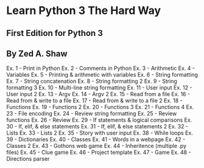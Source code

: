 # Learn Python 3 The Hard Way
## First Edition for Python 3
## By Zed A. Shaw

Ex. 1 - Print in Python
Ex. 2 - Comments in Python
Ex. 3 - Arithmetic
Ex. 4 - Variables
Ex. 5 - Printing & arithmetic with variables 
Ex. 6 - String formatting
Ex. 7 - String concatenation
Ex. 8 - String formatting 2
Ex. 9 - String formatting 3
Ex. 10 - Multi-line string formatting
Ex. 11 - User input
Ex. 12 - User input 2
Ex. 13 - Argv
Ex. 14 - Argv 2
Ex. 15 - Read from a file
Ex. 16 - Read from & write to a file
Ex. 17 - Read from & write to a file 2
Ex. 18 - Functions
Ex. 19 - Functions 2
Ex. 20 - Functions 3
Ex. 21 - Functions 4
Ex. 23 - File encoding
Ex. 24 - Review string formatting
Ex. 25 - Review functions
Ex. 26 - Review
Ex. 29 - If statements & logical comparisons
Ex. 30 - If, elif, & else statements
Ex. 31 - If, elif, & else statements 2
Ex. 32 - Lists
Ex. 33 - Lists 2
Ex. 35 - Story with user input
Ex. 38 - While loops
Ex. 39 - Dictionaries
Ex. 40 - Classes
Ex. 41 - Words in a webpage
Ex. 42 - Classes 2
Ex. 43 - Gothons web game
Ex. 44 - Inheritence (multiple .py files)
Ex. 45 - Clue game
Ex. 46 - Project template
Ex. 47 - Game
Ex. 48 - Directions parser
